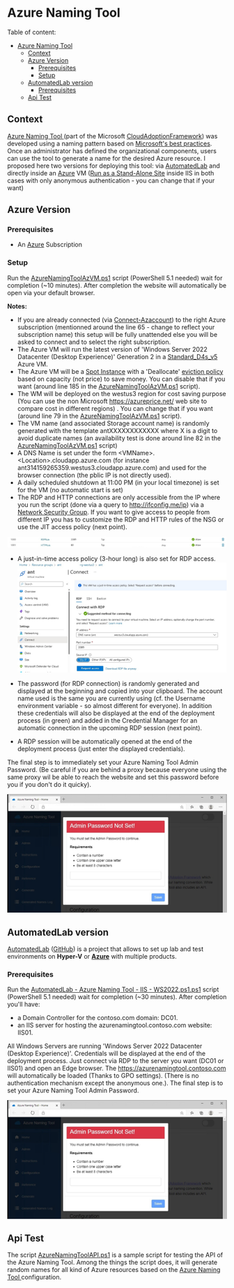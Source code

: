 # Azure Naming Tool

Table of content:
- [Azure Naming Tool](#azure-naming-tool)
  - [Context](#context)
  - [Azure Version](#azure-version)
    - [Prerequisites](#prerequisites)
    - [Setup](#setup)
  - [AutomatedLab version](#automatedlab-version)
    - [Prerequisites](#prerequisites-1)
  - [Api Test](#api-test)

## Context

[Azure Naming Tool ](https://github.com/microsoft/CloudAdoptionFramework/tree/master/ready/AzNamingTool) (part of the Microsoft [CloudAdoptionFramework](https://github.com/microsoft/CloudAdoptionFramework)) was developed using a naming pattern based on [Microsoft's best practices](https://learn.microsoft.com/en-us/azure/cloud-adoption-framework/ready/azure-best-practices/naming-and-tagging). Once an administrator has defined the organizational components, users can use the tool to generate a name for the desired Azure resource.
I proposed here two versions for deploying this tool: via [AutomatedLab](#automatedlab-version) and directly inside an [Azure](#azure-version) VM ([Run as a Stand-Alone Site](https://github.com/microsoft/CloudAdoptionFramework/blob/master/ready/AzNamingTool/INSTALLATION.md#run-as-a-stand-alone-site) inside IIS in both cases with only anonymous authentication - you can change that if your want) 

## Azure Version

### Prerequisites 

  * An [Azure](https://portal.azure.com) Subscription

### Setup

Run the [AzureNamingToolAzVM.ps1](AzureNamingToolAzVM.ps1) script (PowerShell 5.1 needed) wait for completion (~10 minutes).
After completion the website will automatically be open via your default browser. 

**Notes:**
* If you are already connected (via [Connect-Azaccount](https://learn.microsoft.com/en-us/powershell/module/az.accounts/connect-azaccount)) to the right Azure subscription (mentionned around the line 65 - change to reflect your subscription name) this setup will be fully unattended else you will be asked to connect and to select the right subscription. 
* The Azure VM will run the latest version of 'Windows Server 2022 Datacenter (Desktop Experience)' Generation 2 in a [Standard_D4s_v5](https://learn.microsoft.com/en-us/azure/virtual-machines/dv5-dsv5-series) Azure VM.
* The Azure VM will be a [Spot Instance](https://learn.microsoft.com/en-us/azure/virtual-machines/spot-vms) with a 'Deallocate' [eviction policy](https://learn.microsoft.com/en-us/azure/architecture/guide/spot/spot-eviction#eviction-policy) based on capacity (not price) to save money. You can disable that if you want (around line 185 in the [AzureNamingToolAzVM.ps1](AzureNamingToolAzVM.ps1) script).
* The WM will be deployed on the westus3 region for cost saving purpose (You can use the non Microsoft https://azureprice.net/ web site to compare cost in different regions) . You can change  that if you want (around line 79 in the [AzureNamingToolAzVM.ps1](AzureNamingToolAzVM.ps1) script).
* The VM name (and associated Storage account name) is randomly generated with the template antXXXXXXXXXXXX where X is a digit to avoid duplicate names (an availability test is done around line 82 in the [AzureNamingToolAzVM.ps1](AzureNamingToolAzVM.ps1) script)
* A DNS Name is set under the form \<VMName\>.\<Location\>.cloudapp.azure.com (for instance ant314159265359.westus3.cloudapp.azure.com) and used for the browser connection (the pblic IP is not directly used).
* A daily scheduled shutdown at 11:00 PM (in your local timezone) is set for the VM (no automatic start is set)
* The RDP and HTTP connections are only accessible from the IP where you run the script (done via a query to http://ifconfig.me/ip) via a [Network Security Group](https://learn.microsoft.com/en-us/azure/virtual-network/network-security-group-how-it-works). If you want to give access to people from different IP you has to customize the RDP and HTTP rules of the NSG or use the JIT access policy (next point).

![](docs/nsg.jpg)
* A just-in-time access policy (3-hour long) is also set for RDP access.
![](docs/jit.jpg)

* The password (for RDP connection) is randomly generated and displayed at the beginning and copied into your clipboard. The account name used is the same you are currently using (cf. the Username environment variable - so almost different for everyone). In addition these credentials will also be displayed at the end of the deployment process (in green) and added in the Credential Manager for an automatic connection in the upcoming RDP session (next point).
* A RDP session will be automatically opened at the end of the deployment process (just enter the displayed credentials). 
  
The final step is to immediately set your Azure Naming Tool Admin Password. (Be careful if you are behind a proxy because everyone using the same proxy wil be able to reach the website and set this password before you if you don't do it quicky).

![](docs/iis.jpg)

## AutomatedLab version

[AutomatedLab](https://automatedlab.org) ([GitHub](https://github.com/AutomatedLab/AutomatedLab)) is a project that allows to set up lab and test environments on **Hyper-V** or **[Azure](https://portal.azure.com/)** with multiple products.
### Prerequisites 

Run the [AutomatedLab - Azure Naming Tool - IIS - WS2022.ps1.ps1](./AutomatedLab%20-%20Azure%20Naming%20Tool%20-%20IIS%20-%20WS2022.ps1) script (PowerShell 5.1 needed) wait for completion (~30 minutes).
After completion you'll have:
* a Domain Controller for the contoso.com domain: DC01.
* an IIS server for hosting the azurenamingtool.contoso.com website: IIS01.

All Windows Servers are running 'Windows Server 2022 Datacenter (Desktop Experience)'. Credentials will be displayed at the end of the deployment process. Just connect via RDP to the server you want (DC01 or IIS01) and open an Edge browser. The https://azurenamingtool.contoso.com will automatically be loaded (Thanks to GPO settings). (There is no authentication mechanism except the anonymous one.). The final step is to set your Azure Naming Tool Admin Password.

![](docs/iis.jpg)

## Api Test
The script [AzureNamingToolAPI.ps1](AzureNamingToolAPI.ps1) is a sample script for testing the API of the Azure Naming Tool. Among the things the script does, it will generate random names for all kind of Azure resources based on the [Azure Naming Tool ](https://github.com/microsoft/CloudAdoptionFramework/tree/master/ready/AzNamingTool) configuration.